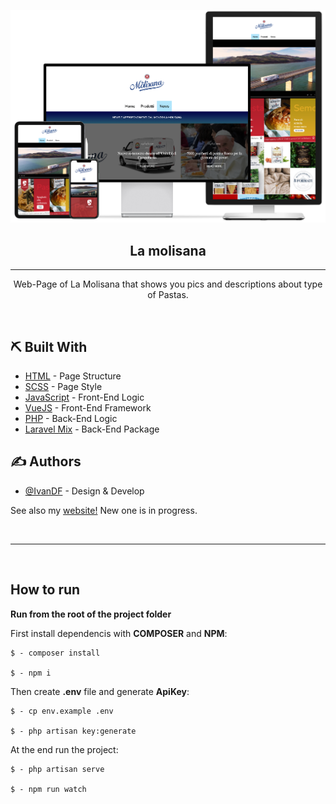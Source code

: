 <p align="center">
 <img src="./public/img/readme/devices.png" alt="La Molisana" title="La Molisana" width="550px">
</p>

<h2 align="center">La molisana</h2>

---

<p align="center">Web-Page of La Molisana that shows you pics and descriptions about type of Pastas.</p>
<br> 
    
## ⛏️ Built With <a name = "tech_stack"></a>

-   [HTML](https://html.com) - Page Structure
-   [SCSS](https://sass-lang.com) - Page Style
-   [JavaScript](https://www.javascript.com/) - Front-End Logic
-   [VueJS](https://www.javascript.com/) - Front-End Framework
-   [PHP](https://www.php.net) - Back-End Logic
-   [Laravel Mix](https://laravel-mix.com) - Back-End Package

## ✍️ Authors <a name = "authors"></a>

-   [@IvanDF](https://github.com/IvanDF) - Design & Develop

See also my [website!](https://ivandf.dev)
New one is in progress.

<br />

---

<br />

## How to run

**Run from the root of the project folder**

First install dependencis with **COMPOSER** and **NPM**:

```
$ - composer install

$ - npm i
```

Then create **.env** file and generate **ApiKey**:

```
$ - cp env.example .env

$ - php artisan key:generate
```

At the end run the project:

```
$ - php artisan serve

$ - npm run watch
```
